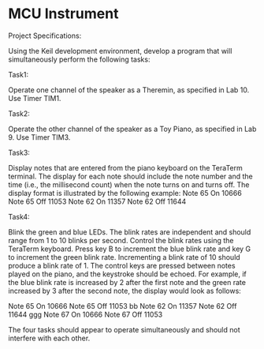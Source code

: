 # MCU Instrument

Project Specifications:

Using the Keil development environment, develop a program that will simultaneously perform the following tasks:

Task1:

Operate one channel of the speaker as a Theremin, as specified in Lab 10.  Use Timer TIM1.

Task2:

Operate the other channel of the speaker as a Toy Piano, as specified in Lab 9.  Use Timer TIM3.

Task3:

Display notes that are entered from the piano keyboard on the TeraTerm terminal.  The display for each note should include the note number and the time (i.e., the millisecond count) when the note turns on and turns off.  The display format is illustrated by the following example:
Note 65 On 10666
Note 65 Off 11053
Note 62 On 11357
Note 62 Off 11644

Task4:

Blink the green and blue LEDs.  The blink rates are independent and should range from 1 to 10 blinks per second.  Control the blink rates using the TeraTerm keyboard.  Press key B to increment the blue blink rate and key G to increment the green blink rate.  Incrementing a blink rate of 10 should produce a blink rate of 1.  The control keys are pressed between notes played on the piano, and the keystroke should be echoed.  For example, if the blue blink rate is increased by 2 after the first note and the green rate increased by 3 after the second note, the display would look as follows:


Note 65 On 10666
Note 65 Off 11053
bb
Note 62 On 11357
Note 62 Off 11644
ggg
Note 67 On 10666
Note 67 Off 11053


The four tasks should appear to operate simultaneously and should not interfere with each other.
